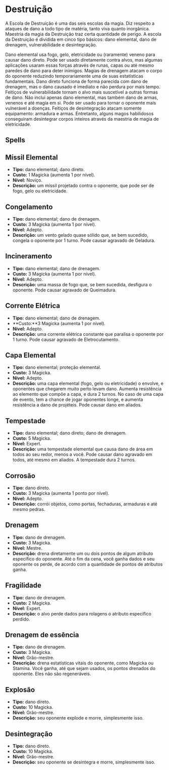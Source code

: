 # Destruição

A Escola de Destruição é uma das seis escolas da magia. Diz respeito a ataques de dano a todo tipo de matéria, tanto viva quanto inorgânica. Maestria da magia da Destruição traz certa quantidade de perigo. A escola da Destruição é dividida em cinco tipo básicos: dano elemental, dano de drenagem, vulnerabilidade e desintegração.

Dano elemental usa fogo, gelo, eletricidade ou (raramente) veneno para causar dano direto. Pode ser usado diretamente contra alvos, mas algumas aplicações usaram essas forças através de runas, capas ou até mesmo paredes de dano para deter inimigos. Magias de drenagem atacam o corpo do oponente reduzindo temporariamente uma de suas estatísticas fundamentais. Dano direto funciona de forma parecida com dano de drenagem, mas o dano causado é imediato e não perdura por mais tempo.
Feitiços de vulnerabilidade tornam o alvo mais suscetível a outras formas de dano. Não inclui apenas dano elemental, mas também dano de armas, venenos e até magia em si. Pode ser usado para tornar o oponente mais vulnerável a doenças.
Feitiços de desintegração atacam somente equipamento: armadura e armas. Entretanto, alguns magos habilidosos conseguiram desintegrar corpos inteiros através da maestria de magia de eletricidade.

## Spells
## Míssil Elemental
* **Tipo:** dano elemental; dano direto.
* **Custo:** 1 Magicka (aumenta 1 por nível).
* **Nível:** Noviço.
* **Descrição:** um míssil projetado contra o oponente, que pode ser de fogo, gelo ou eletricidade. 

## Congelamento
* **Tipo:** dano elemental; dano de drenagem.
* **Custo:** 3 Magicka (aumenta 1 por nível).
* **Nível:** Adepto.
* **Descrição:** um vento gelado quase sólido que, se bem sucedido, congela o oponente por 1 turno. Pode causar agravado de Geladura.

## Incineramento
* **Tipo:** dano elemental; dano de drenagem.
* **Custo:** 3 Magicka (aumenta 1 por nível).
* **Nível:** Adepto.
* **Descrição:** uma massa de fogo que, se bem sucedida, desfigura o oponente. Pode causar agravado de Queimadura.

## Corrente Elétrica
* **Tipo:** dano elemental; dano de drenagem.
* **Custo:**3 Magicka (aumenta 1 por nível).
* **Nível:** Adepto.
* **Descrição:** uma corrente elétrica constante que paralisa o oponente por 1 turno. Pode causar agravado de Eletrocutamento. 

## Capa Elemental
* **Tipo:** dano elemental; proteção elemental.
* **Custo:** 3 Magicka.
* **Nível:** Adepto.
* **Descrição:** uma capa elemental (fogo, gelo ou eletricidade) o envolve, e oponentes que chegarem muito perto levam dano. Aumenta resistência ao elemento que compõe a capa, e dura 2 turnos. No caso de uma capa de evento, tem a chance de jogar oponentes longe, e aumenta resistência a dano de projéteis. Pode causar dano em aliados.

## Tempestade
* **Tipo:** dano elemental; dano direto; dano de drenagem.
* **Custo:** 5 Magicka.
* **Nível:** Expert.
* **Descrição:** uma tempestade elemental que causa dano de área em todos ao seu redor, menos a você. Pode causar dano agravado em todos, até mesmo em aliados. A tempestade dura 2 turnos.

## Corrosão
* **Tipo:** dano direto.
* **Custo:** 3 Magicka (aumenta 1 ponto por nível).
* **Nível:** Adepto.
* **Descrição:** corrói objetos, como portas, fechaduras, armaduras e até mesmo pedras.

## Drenagem
* **Tipo:** dano de drenagem.
* **Custo:** 3 Magicka.
* **Nível:** Mestre.
* **Descrição:** drena diretamente um ou dois pontos de algum atributo específico do oponente. Até o fim da cena, você ganha dados e seu oponente os perde, de acordo com a quantidade de pontos de atributos ganha.

## Fragilidade
* **Tipo:** dano de drenagem.
* **Custo:** 2 Magicka.
* **Nível:** Expert.
* **Descrição:** o alvo perde dados para rolagens o atributo específico perdido.

## Drenagem de essência
* **Tipo:** dano de drenagem.
* **Custo:** 3 Magicka.
* **Nível:** Grão-mestre.
* **Descrição:** drena estatísticas vitais do oponente, como Magicka ou Stamina. Você ganha, até que sejam usados, os pontos drenados do oponente. Eles não são regeneráveis.

## Explosão
* **Tipo:** dano direto.
* **Custo:** 10 Magicka.
* **Nível:** Grão-mestre.
* **Descrição:** seu oponente explode e morre, simplesmente isso.

## Desintegração
* **Tipo:** dano direto.
* **Custo:** 10 Magicka.
* **Nível:** Grão-mestre.
* **Descrição:** seu oponente se desintegra e morre, simplesmente isso.
